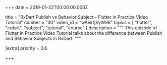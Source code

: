 
+++
date = 2019-01-22T00:00:00.000Z


title = "RxDart Publish vs Behavior Subject - Flutter in Practice Video Tutorial"
number = "30"
video_id = "wAek1jKyW98"
topics = [ "flutter", "rxdart", "subject", "tutorial", "course" ]
description = """
This episode of Flutter in Practice Video Tutorial talks about the difference between Publish and Behavior Subjects in RxDart.
"""

[extra]
priority = 0.6

+++




